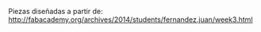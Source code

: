 Piezas diseñadas a partir de:
http://fabacademy.org/archives/2014/students/fernandez.juan/week3.html
